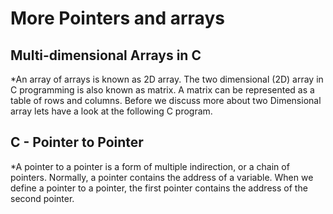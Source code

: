 # More Pointers and arrays

## Multi-dimensional Arrays in C
*An array of arrays is known as 2D array. The two dimensional (2D) array in C programming is also known as matrix. A matrix can be represented as a table of rows and columns. Before we discuss more about two Dimensional array lets have a look at the following C program. 

## C - Pointer to Pointer
*A pointer to a pointer is a form of multiple indirection, or a chain of pointers. Normally, a pointer contains the address of a variable. When we define a pointer to a pointer, the first pointer contains the address of the second pointer.

